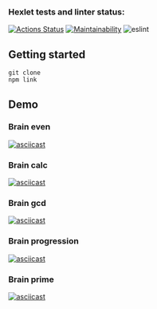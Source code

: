 ### Hexlet tests and linter status:
[![Actions Status](https://github.com/Maya0905/frontend-project-lvl1/workflows/hexlet-check/badge.svg)](https://github.com/Maya0905/frontend-project-lvl1/actions)
[![Maintainability](https://api.codeclimate.com/v1/badges/a99a88d28ad37a79dbf6/maintainability)](https://codeclimate.com/github/codeclimate/codeclimate/maintainability)
![eslint](https://github.com/Maya0905/frontend-project-lvl1/actions/workflows/github-actions-yml/badge.svg)
## Getting started
```
git clone
npm link
```
## Demo
### Brain even
[![asciicast](https://asciinema.org/a/a0SYZPQyh6lGA19FRpUmleV91.svg)](https://asciinema.org/a/a0SYZPQyh6lGA19FRpUmleV91)

### Brain calc
[![asciicast](https://asciinema.org/a/R0kKXGNOWhKgwTbW9zQEz5pQA.svg)](https://asciinema.org/a/R0kKXGNOWhKgwTbW9zQEz5pQA)

### Brain gcd
[![asciicast](https://asciinema.org/a/ntPDkclN4H72Qd9VK056nyDsU.svg)](https://asciinema.org/a/ntPDkclN4H72Qd9VK056nyDsU)

### Brain progression
[![asciicast](https://asciinema.org/a/GkZPHFczwEEiBpRvdbzALT0yE.svg)](https://asciinema.org/a/GkZPHFczwEEiBpRvdbzALT0yE)

### Brain prime
[![asciicast](https://asciinema.org/a/O1MGPJgsOpG7FTMwpLVJYeRXQ.svg)](https://asciinema.org/a/O1MGPJgsOpG7FTMwpLVJYeRXQ)